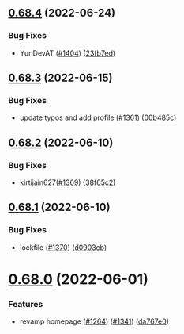 ## [0.68.4](https://github.com/EddieHubCommunity/LinkFree/compare/v0.68.3...v0.68.4) (2022-06-24)


### Bug Fixes

* YuriDevAT ([#1404](https://github.com/EddieHubCommunity/LinkFree/issues/1404)) ([23fb7ed](https://github.com/EddieHubCommunity/LinkFree/commit/23fb7ed4c87e87919d7e9c026d3ac6a128755fcd))



## [0.68.3](https://github.com/EddieHubCommunity/LinkFree/compare/v0.68.2...v0.68.3) (2022-06-15)


### Bug Fixes

* update typos and add profile ([#1361](https://github.com/EddieHubCommunity/LinkFree/issues/1361)) ([00b485c](https://github.com/EddieHubCommunity/LinkFree/commit/00b485cae50ddae9ea585feaa310a9dd75d713a4))



## [0.68.2](https://github.com/EddieHubCommunity/LinkFree/compare/v0.68.1...v0.68.2) (2022-06-10)


### Bug Fixes

* kirtijain627([#1369](https://github.com/EddieHubCommunity/LinkFree/issues/1369)) ([38f65c2](https://github.com/EddieHubCommunity/LinkFree/commit/38f65c2b814ff30cf656a8169b3127ccab04dce1))



## [0.68.1](https://github.com/EddieHubCommunity/LinkFree/compare/v0.68.0...v0.68.1) (2022-06-10)


### Bug Fixes

* lockfile ([#1370](https://github.com/EddieHubCommunity/LinkFree/issues/1370)) ([d0903cb](https://github.com/EddieHubCommunity/LinkFree/commit/d0903cbd2556ec9b0f42209f1f35d77576019bca))



# [0.68.0](https://github.com/EddieHubCommunity/LinkFree/compare/v0.67.1...v0.68.0) (2022-06-01)


### Features

* revamp homepage ([#1264](https://github.com/EddieHubCommunity/LinkFree/issues/1264)) ([#1341](https://github.com/EddieHubCommunity/LinkFree/issues/1341)) ([da767e0](https://github.com/EddieHubCommunity/LinkFree/commit/da767e06693b6e8ceee3e14f9d79ace1d22b487e))



